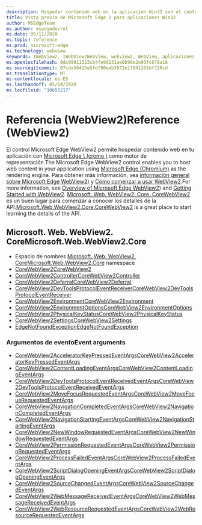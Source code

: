```yaml
---
description: Hospedar contenido web en la aplicación Win32 con el control de WebView 2 de Microsoft Edge
title: Vista previa de Microsoft Edge 2 para aplicaciones Win32
author: MSEdgeTeam
ms.author: msedgedevrel
ms.date: 05/11/2020
ms.topic: reference
ms.prod: microsoft-edge
ms.technology: webview
keywords: IWebView2, IWebView2WebView, webview2, WebView, aplicaciones Win32, Win32, Edge, ICoreWebView2, ICoreWebView2Controller, control de explorador, HTML Edge
ms.openlocfilehash: 0dc99911323cb4fe90231ae0b90e2e93fc678a16
ms.sourcegitcommit: 07cda56425e5fdf90eeb3972e17041261bf720cd
ms.translationtype: MT
ms.contentlocale: es-ES
ms.lasthandoff: 05/14/2020
ms.locfileid: "10655217"
---
```

# <span data-ttu-id="7bbd2-104">Referencia (WebView2)</span><span class="sxs-lookup"><span data-stu-id="7bbd2-104">Reference (WebView2)</span></span>  

<span data-ttu-id="7bbd2-105">El control Microsoft Edge WebView2 permite hospedar contenido web en tu aplicación con [Microsoft Edge \ (cromo \)](https://www.microsoftedgeinsider.com) como motor de representación.</span><span class="sxs-lookup"><span data-stu-id="7bbd2-105">The Microsoft Edge WebView2 control enables you to host web content in your application using [Microsoft Edge \(Chromium\)](https://www.microsoftedgeinsider.com) as the rendering engine.</span></span>  <span data-ttu-id="7bbd2-106">Para obtener más información, vea [información general sobre Microsoft Edge WebView2](../../index.md)) y [Cómo comenzar a usar WebView2](../../gettingstarted/win32.md).</span><span class="sxs-lookup"><span data-stu-id="7bbd2-106">For more information, see [Overview of Microsoft Edge WebView2](../../index.md)) and [Getting Started with WebView2](../../gettingstarted/win32.md).</span></span>  <span data-ttu-id="7bbd2-107">[Microsoft. Web. WebView2. Core. CoreWebView2](0-9-515/microsoft-web-webview2-core-corewebview2.md) es un buen lugar para comenzar a conocer los detalles de la API.</span><span class="sxs-lookup"><span data-stu-id="7bbd2-107">[Microsoft.Web.WebView2.Core.CoreWebView2](0-9-515/microsoft-web-webview2-core-corewebview2.md) is a great place to start learning the details of the API.</span></span>  

## <span data-ttu-id="7bbd2-108">Microsoft. Web. WebView2. Core</span><span class="sxs-lookup"><span data-stu-id="7bbd2-108">Microsoft.Web.WebView2.Core</span></span>
*   <span data-ttu-id="7bbd2-109">Espacio de nombres [Microsoft. Web. WebView2. Core](0-9-515/namespace-microsoft-web-webview2-core.md)</span><span class="sxs-lookup"><span data-stu-id="7bbd2-109">[Microsoft.Web.WebView2.Core](0-9-515/namespace-microsoft-web-webview2-core.md) namespace</span></span>
*   [<span data-ttu-id="7bbd2-110">CoreWebView2</span><span class="sxs-lookup"><span data-stu-id="7bbd2-110">CoreWebView2</span></span>](0-9-515/microsoft-web-webview2-core-corewebview2.md)
*   [<span data-ttu-id="7bbd2-111">CoreWebView2Controller</span><span class="sxs-lookup"><span data-stu-id="7bbd2-111">CoreWebView2Controller</span></span>](0-9-515/microsoft-web-webview2-core-corewebview2controller.md)
*   [<span data-ttu-id="7bbd2-112">CoreWebView2Deferral</span><span class="sxs-lookup"><span data-stu-id="7bbd2-112">CoreWebView2Deferral</span></span>](0-9-515/microsoft-web-webview2-core-corewebview2deferral.md)
*   [<span data-ttu-id="7bbd2-113">CoreWebView2DevToolsProtocolEventReceiver</span><span class="sxs-lookup"><span data-stu-id="7bbd2-113">CoreWebView2DevToolsProtocolEventReceiver</span></span>](0-9-515/microsoft-web-webview2-core-corewebview2devtoolsprotocoleventreceiver.md)
*   [<span data-ttu-id="7bbd2-114">CoreWebView2Environment</span><span class="sxs-lookup"><span data-stu-id="7bbd2-114">CoreWebView2Environment</span></span>](0-9-515/microsoft-web-webview2-core-corewebview2environment.md)
*   [<span data-ttu-id="7bbd2-115">CoreWebView2EnvironmentOptions</span><span class="sxs-lookup"><span data-stu-id="7bbd2-115">CoreWebView2EnvironmentOptions</span></span>](0-9-515/microsoft-web-webview2-core-corewebview2environmentoptions.md)
*   [<span data-ttu-id="7bbd2-116">CoreWebView2PhysicalKeyStatus</span><span class="sxs-lookup"><span data-stu-id="7bbd2-116">CoreWebView2PhysicalKeyStatus</span></span>](0-9-515/microsoft-web-webview2-core-corewebview2physicalkeystatus.md)
*   [<span data-ttu-id="7bbd2-117">CoreWebView2Settings</span><span class="sxs-lookup"><span data-stu-id="7bbd2-117">CoreWebView2Settings</span></span>](0-9-515/microsoft-web-webview2-core-corewebview2settings.md)
*   [<span data-ttu-id="7bbd2-118">EdgeNotFoundException</span><span class="sxs-lookup"><span data-stu-id="7bbd2-118">EdgeNotFoundException</span></span>](0-9-515/microsoft-web-webview2-core-edgenotfoundexception.md)

### <span data-ttu-id="7bbd2-119">Argumentos de evento</span><span class="sxs-lookup"><span data-stu-id="7bbd2-119">Event arguments</span></span>

*   [<span data-ttu-id="7bbd2-120">CoreWebView2AcceleratorKeyPressedEventArgs</span><span class="sxs-lookup"><span data-stu-id="7bbd2-120">CoreWebView2AcceleratorKeyPressedEventArgs</span></span>](0-9-515/microsoft-web-webview2-core-corewebview2acceleratorkeypressedeventargs.md)
*   [<span data-ttu-id="7bbd2-121">CoreWebView2ContentLoadingEventArgs</span><span class="sxs-lookup"><span data-stu-id="7bbd2-121">CoreWebView2ContentLoadingEventArgs</span></span>](0-9-515/microsoft-web-webview2-core-corewebview2contentloadingeventargs.md)
*   [<span data-ttu-id="7bbd2-122">CoreWebView2DevToolsProtocolEventReceivedEventArgs</span><span class="sxs-lookup"><span data-stu-id="7bbd2-122">CoreWebView2DevToolsProtocolEventReceivedEventArgs</span></span>](0-9-515/microsoft-web-webview2-core-corewebview2devtoolsprotocoleventreceivedeventargs.md)
*   [<span data-ttu-id="7bbd2-123">CoreWebView2MoveFocusRequestedEventArgs</span><span class="sxs-lookup"><span data-stu-id="7bbd2-123">CoreWebView2MoveFocusRequestedEventArgs</span></span>](0-9-515/microsoft-web-webview2-core-corewebview2movefocusrequestedeventargs.md)
*   [<span data-ttu-id="7bbd2-124">CoreWebView2NavigationCompletedEventArgs</span><span class="sxs-lookup"><span data-stu-id="7bbd2-124">CoreWebView2NavigationCompletedEventArgs</span></span>](0-9-515/microsoft-web-webview2-core-corewebview2navigationcompletedeventargs.md)
*   [<span data-ttu-id="7bbd2-125">CoreWebView2NavigationStartingEventArgs</span><span class="sxs-lookup"><span data-stu-id="7bbd2-125">CoreWebView2NavigationStartingEventArgs</span></span>](0-9-515/microsoft-web-webview2-core-corewebview2navigationstartingeventargs.md)
*   [<span data-ttu-id="7bbd2-126">CoreWebView2NewWindowRequestedEventArgs</span><span class="sxs-lookup"><span data-stu-id="7bbd2-126">CoreWebView2NewWindowRequestedEventArgs</span></span>](0-9-515/microsoft-web-webview2-core-corewebview2newwindowrequestedeventargs.md)
*   [<span data-ttu-id="7bbd2-127">CoreWebView2PermissionRequestedEventArgs</span><span class="sxs-lookup"><span data-stu-id="7bbd2-127">CoreWebView2PermissionRequestedEventArgs</span></span>](0-9-515/microsoft-web-webview2-core-corewebview2permissionrequestedeventargs.md)
*   [<span data-ttu-id="7bbd2-128">CoreWebView2ProcessFailedEventArgs</span><span class="sxs-lookup"><span data-stu-id="7bbd2-128">CoreWebView2ProcessFailedEventArgs</span></span>](0-9-515/microsoft-web-webview2-core-corewebview2processfailedeventargs.md)
*   [<span data-ttu-id="7bbd2-129">CoreWebView2ScriptDialogOpeningEventArgs</span><span class="sxs-lookup"><span data-stu-id="7bbd2-129">CoreWebView2ScriptDialogOpeningEventArgs</span></span>](0-9-515/microsoft-web-webview2-core-corewebview2scriptdialogopeningeventargs.md)
*   [<span data-ttu-id="7bbd2-130">CoreWebView2SourceChangedEventArgs</span><span class="sxs-lookup"><span data-stu-id="7bbd2-130">CoreWebView2SourceChangedEventArgs</span></span>](0-9-515/microsoft-web-webview2-core-corewebview2sourcechangedeventargs.md)
*   [<span data-ttu-id="7bbd2-131">CoreWebView2WebMessageReceivedEventArgs</span><span class="sxs-lookup"><span data-stu-id="7bbd2-131">CoreWebView2WebMessageReceivedEventArgs</span></span>](0-9-515/microsoft-web-webview2-core-corewebview2webmessagereceivedeventargs.md)
*   [<span data-ttu-id="7bbd2-132">CoreWebView2WebResourceRequestedEventArgs</span><span class="sxs-lookup"><span data-stu-id="7bbd2-132">CoreWebView2WebResourceRequestedEventArgs</span></span>](0-9-515/microsoft-web-webview2-core-corewebview2webresourcerequestedeventargs.md)
